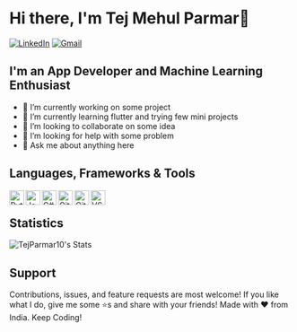 # Hi there, I'm  Tej Mehul Parmar👋

<a href="https://www.linkedin.com/in/tej-parmar-a61742186/"><img src="https://img.shields.io/badge/-LinkedIn-blue?style=flat-square&logo=Linkedin&logoColor=white&link=https://www.linkedin.com/in/tej-parmar-a61742186/" alt="LinkedIn"></a>
<a href="mailto:<tejparmar100@gmail.com>"><img src="https://img.shields.io/badge/-Gmail-c14438?style=flat-square&logo=Gmail&logoColor=white&link=mailto:tejparmar100@gmail.com" alt="Gmail"></a>
## I'm an App Developer and Machine Learning Enthusiast

- 🔭 I’m currently working on some project
- 🌱 I’m currently learning flutter and trying few mini projects 
- 👯 I’m looking to collaborate on some idea
- 🤔 I’m looking for help with some problem
- 💬 Ask me about anything here

## Languages, Frameworks & Tools

<img align="left" alt="Python" width="26px" src="https://img.icons8.com/color/48/000000/python.png" />
<img align="left" alt="JavaScript" width="26px" src="https://img.icons8.com/color/48/000000/javascript.png" />
<img align="left" alt="C#" width="26px" src="https://img.icons8.com/color/48/000000/c-sharp-logo.png" />
<img align="left" alt="Git" width="26px" src="https://img.icons8.com/color/48/000000/git.png" />
<img align="left" alt="GitHub" width="26px" src="https://img.icons8.com/ios-glyphs/30/000000/github.png" />
<img align="left" alt="VS Code" width="26px" src="https://img.icons8.com/fluent/48/000000/visual-studio-code-2019.png" />
<br />

## Statistics

![TejParmar10's Stats](https://github-readme-stats.vercel.app/api?username=TejParmar10&theme=tokyonight&show_icons=true&hide_border=true&count_private=true)

## Support

Contributions, issues, and feature requests are most welcome! If you like what I do, give me some ⭐s and share with your friends! Made with ❤️ from India. Keep Coding!
